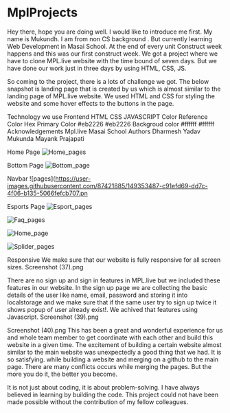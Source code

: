 # MplProjects


Hey there, hope you are doing well. I would like to introduce me first. My name is Mukundh. I am from non CS background . But currently learning Web Development in Masai School. At the end of every unit Construct week happens and this was our first construct week. We got a project where we have to clone MPL.live website with the time bound of seven days. But we have done our work just in three days by using HTML, CSS, JS.

So coming to the project, there is a lots of challenge we got. The below snapshot is landing page that is created by us which is almost similar to the landing page of MPL.live website. We used HTML and CSS for styling the website and some hover effects to the buttons in the page.

Technology we use
Frontend
HTML
CSS
JAVASCRIPT
Color Reference
Color	Hex
Primary Color	#eb2226 #eb2226
Backgroud color	#ffffff #ffffff
Acknowledgements
Mpl.live
Masai School
Authors
Dharmesh Yadav
Mukunda
Mayank Prajapati









Home Page
![Home_pages](https://user-images.githubusercontent.com/87421885/149353542-f4512b18-c493-4148-a381-c74ba5d453a0.png)

Bottom Page
![Bottom_page](https://user-images.githubusercontent.com/87421885/149353708-c8c28f81-baa6-4804-b49e-fc7bce83665d.png)


Navbar
![pages](https://user-images.githubusercontent.com/87421885/149353487-c91efd69-dd7c-4f06-b135-5066fefcb707.pn


Esports Page
![Esport_pages](https://user-images.githubusercontent.com/87421885/149353684-9375df4a-1e41-4487-8c9b-91642d02cf24.png)

![Faq_pages](https://user-images.githubusercontent.com/87421885/149353656-bcfe2d3f-6b73-45ea-b668-2f225417513a.png)


![Home_page](https://user-images.githubusercontent.com/87421885/149353574-ba23c8f4-b388-4471-987c-87e5244ba5e8.png)


![Splider_pages](https://user-images.githubusercontent.com/87421885/149353467-2b3aed0e-5f79-46a3-9a7b-3b4431a52419.png)

Responsive
We make sure that our website is fully responsive for all screen sizes. Screenshot (37).png

There are no sign up and sign in features in MPL.live but we included these features in our website. In the sign up page we are collecting the basic details of the user like name, email, password and storing it into localstorage and we make sure that if the same user try to sign up twice it shows popup of user already exist!. We achived that features using Javascript. Screenshot (39).png

Screenshot (40).png This has been a great and wonderful experience for us and whole team member to get coordinate with each other and build this website in a given time. The excitement of building a certain website almost similar to the main website was unexpectedly a good thing that we had. It is so satisfying. while building a website and merging on a github to the main page. There are many conflicts occurs while merging the pages. But the more you do it, the better you become.

It is not just about coding, it is about problem-solving. I have always believed in learning by building the code. This project could not have been made possible without the contribution of my fellow colleagues.
